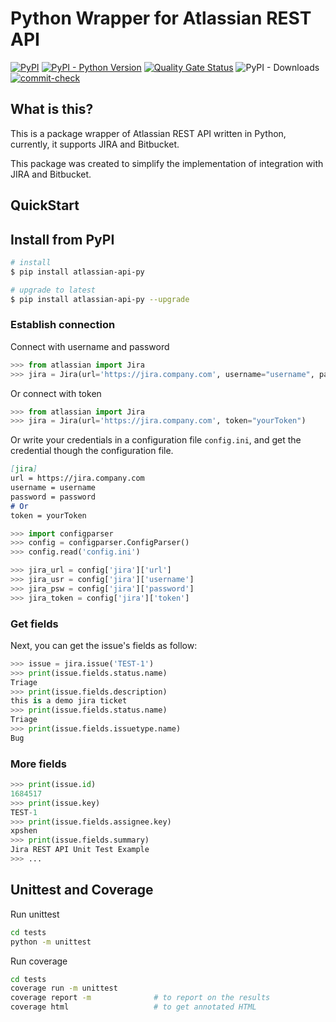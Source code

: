 # Python Wrapper for Atlassian REST API

[![PyPI](https://img.shields.io/pypi/v/atlassian-api-py)](https://pypi.org/project/atlassian-api-py/)
[![PyPI - Python Version](https://img.shields.io/pypi/pyversions/atlassian-api-py?style=flat-square)](https://pypi.org/project/atlassian-api-py)
[![Quality Gate Status](https://sonarcloud.io/api/project_badges/measure?project=shenxianpeng_atlassian-api-py&metric=alert_status)](https://sonarcloud.io/summary/new_code?id=shenxianpeng_atlassian-api-py)
![PyPI - Downloads](https://img.shields.io/pypi/dw/atlassian-api-py)
[![commit-check](https://img.shields.io/badge/commit--check-enabled-brightgreen?logo=Git&logoColor=white)](https://github.com/commit-check/commit-check)

## What is this?

This is a package wrapper of Atlassian REST API written in Python, currently, it supports JIRA and Bitbucket.

This package was created to simplify the implementation of integration with JIRA and Bitbucket.

## QuickStart

## Install from PyPI

```bash
# install
$ pip install atlassian-api-py

# upgrade to latest
$ pip install atlassian-api-py --upgrade
```

### Establish connection

Connect with username and password

```python
>>> from atlassian import Jira
>>> jira = Jira(url='https://jira.company.com', username="username", password="password")
```

Or connect with token

```python
>>> from atlassian import Jira
>>> jira = Jira(url='https://jira.company.com', token="yourToken")
```

Or write your credentials in a configuration file `config.ini`, and get the credential though the configuration file.

```markdown
[jira]
url = https://jira.company.com
username = username
password = password
# Or
token = yourToken
```

```python
>>> import configparser
>>> config = configparser.ConfigParser()
>>> config.read('config.ini')

>>> jira_url = config['jira']['url']
>>> jira_usr = config['jira']['username']
>>> jira_psw = config['jira']['password']
>>> jira_token = config['jira']['token']
```

### Get fields

Next, you can get the issue's fields as follow:

```python
>>> issue = jira.issue('TEST-1')
>>> print(issue.fields.status.name)
Triage
>>> print(issue.fields.description)
this is a demo jira ticket
>>> print(issue.fields.status.name)
Triage
>>> print(issue.fields.issuetype.name)
Bug
```

### More fields

```python
>>> print(issue.id)
1684517
>>> print(issue.key)
TEST-1
>>> print(issue.fields.assignee.key)
xpshen
>>> print(issue.fields.summary)
Jira REST API Unit Test Example
>>> ...
```

## Unittest and Coverage

Run unittest

```bash
cd tests
python -m unittest
```

Run coverage

```bash
cd tests
coverage run -m unittest
coverage report -m              # to report on the results
coverage html                   # to get annotated HTML
```
